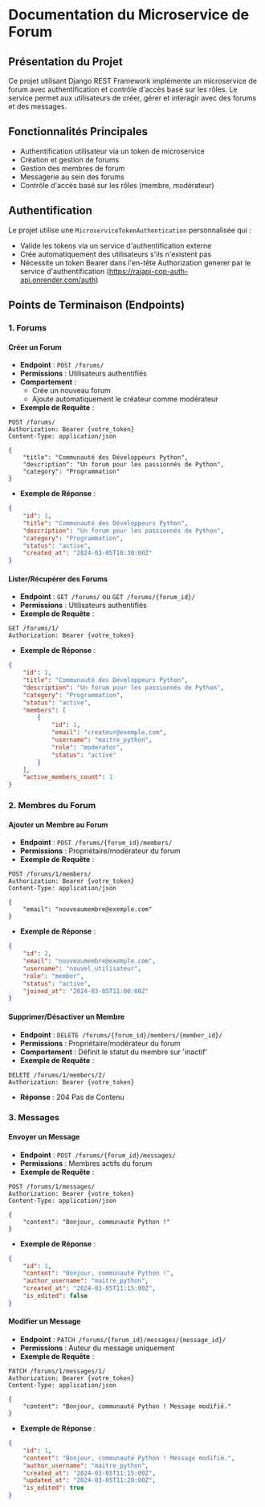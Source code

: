 # Documentation du Microservice de Forum

## Présentation du Projet

Ce projet utilisant Django REST Framework implémente un microservice de forum avec authentification et contrôle d'accès basé sur les rôles. Le service permet aux utilisateurs de créer, gérer et interagir avec des forums et des messages.

## Fonctionnalités Principales

- Authentification utilisateur via un token de microservice
- Création et gestion de forums
- Gestion des membres de forum
- Messagerie au sein des forums
- Contrôle d'accès basé sur les rôles (membre, modérateur)

## Authentification

Le projet utilise une `MicroserviceTokenAuthentication` personnalisée qui :
- Valide les tokens via un service d'authentification externe
- Crée automatiquement des utilisateurs s'ils n'existent pas
- Nécessite un token Bearer dans l'en-tête Authorization generer par le service d'authentification (https://rajapi-cop-auth-api.onrender.com/auth)

## Points de Terminaison (Endpoints)

### 1. Forums

#### Créer un Forum
- **Endpoint** : `POST /forums/`
- **Permissions** : Utilisateurs authentifiés
- **Comportement** : 
  - Crée un nouveau forum
  - Ajoute automatiquement le créateur comme modérateur
- **Exemple de Requête** :
```http
POST /forums/
Authorization: Bearer {votre_token}
Content-Type: application/json

{
    "title": "Communauté des Développeurs Python",
    "description": "Un forum pour les passionnés de Python",
    "category": "Programmation"
}
```
- **Exemple de Réponse** :
```json
{
    "id": 1,
    "title": "Communauté des Développeurs Python",
    "description": "Un forum pour les passionnés de Python",
    "category": "Programmation",
    "status": "active",
    "created_at": "2024-03-05T10:30:00Z"
}
```

#### Lister/Récupérer des Forums
- **Endpoint** : `GET /forums/` ou `GET /forums/{forum_id}/`
- **Permissions** : Utilisateurs authentifiés
- **Exemple de Requête** :
```http
GET /forums/1/
Authorization: Bearer {votre_token}
```
- **Exemple de Réponse** :
```json
{
    "id": 1,
    "title": "Communauté des Développeurs Python",
    "description": "Un forum pour les passionnés de Python",
    "category": "Programmation",
    "status": "active",
    "members": [
        {
            "id": 1,
            "email": "createur@exemple.com",
            "username": "maitre_python",
            "role": "moderator",
            "status": "active"
        }
    ],
    "active_members_count": 1
}
```

### 2. Membres du Forum

#### Ajouter un Membre au Forum
- **Endpoint** : `POST /forums/{forum_id}/members/`
- **Permissions** : Propriétaire/modérateur du forum
- **Exemple de Requête** :
```http
POST /forums/1/members/
Authorization: Bearer {votre_token}
Content-Type: application/json

{
    "email": "nouveaumembre@exemple.com"
}
```
- **Exemple de Réponse** :
```json
{
    "id": 2,
    "email": "nouveaumembre@exemple.com",
    "username": "nouvel_utilisateur",
    "role": "member",
    "status": "active",
    "joined_at": "2024-03-05T11:00:00Z"
}
```

#### Supprimer/Désactiver un Membre
- **Endpoint** : `DELETE /forums/{forum_id}/members/{member_id}/`
- **Permissions** : Propriétaire/modérateur du forum
- **Comportement** : Définit le statut du membre sur 'inactif'
- **Exemple de Requête** :
```http
DELETE /forums/1/members/2/
Authorization: Bearer {votre_token}
```
- **Réponse** : 204 Pas de Contenu

### 3. Messages

#### Envoyer un Message
- **Endpoint** : `POST /forums/{forum_id}/messages/`
- **Permissions** : Membres actifs du forum
- **Exemple de Requête** :
```http
POST /forums/1/messages/
Authorization: Bearer {votre_token}
Content-Type: application/json

{
    "content": "Bonjour, communauté Python !"
}
```
- **Exemple de Réponse** :
```json
{
    "id": 1,
    "content": "Bonjour, communauté Python !",
    "author_username": "maitre_python",
    "created_at": "2024-03-05T11:15:00Z",
    "is_edited": false
}
```

#### Modifier un Message
- **Endpoint** : `PATCH /forums/{forum_id}/messages/{message_id}/`
- **Permissions** : Auteur du message uniquement
- **Exemple de Requête** :
```http
PATCH /forums/1/messages/1/
Authorization: Bearer {votre_token}
Content-Type: application/json

{
    "content": "Bonjour, communauté Python ! Message modifié."
}
```
- **Exemple de Réponse** :
```json
{
    "id": 1,
    "content": "Bonjour, communauté Python ! Message modifié.",
    "author_username": "maitre_python",
    "created_at": "2024-03-05T11:15:00Z",
    "updated_at": "2024-03-05T11:20:00Z",
    "is_edited": true
}
```